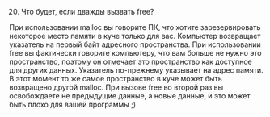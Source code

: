 20. Что будет, если дважды вызвать free?

При использовании malloc вы говорите ПК, что хотите зарезервировать некоторое место памяти в куче только для вас. Компьютер возвращает указатель на первый байт адресного пространства.
При использовании free вы фактически говорите компьютеру, что вам больше не нужно это пространство, поэтому он отмечает это пространство как доступное для других данных.
Указатель по-прежнему указывает на адрес памяти. 
В этот момент то же самое пространство в куче может быть возвращено другой malloc. При вызове free во второй раз вы освобождаете не предыдущие данные, а новые данные, и это может быть плохо для вашей программы ;)